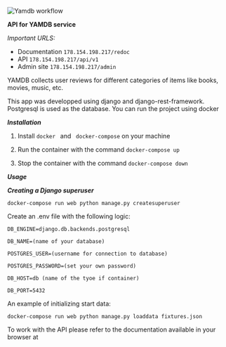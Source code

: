 ![Yamdb workflow](https://github.com/selectcoma/yamdb_final/actions/workflows/yamdb_workflow/badge.svg)


**API for YAMDB service**

*Important URLS:*
- Documentation `178.154.198.217/redoc`
- API `178.154.198.217/api/v1`
- Admin site `178.154.198.217/admin`

YAMDB collects user reviews for different  categories of items like books, movies, music, etc.

This app was developped using django and django-rest-framework. Postgresql is used as the database. You can run the project using docker

**_Installation_**
1. Install `docker ` and ` docker-compose` on your machine


2. Run the container with the command
`docker-compose up`
   

3. Stop the container with the command
`docker-compose down`
   
**_Usage_**

***Creating a Django superuser***

`docker-compose run web python manage.py createsuperuser`

Create an .env file with the following logic:

`DB_ENGINE=django.db.backends.postgresql`

`DB_NAME=(name of your database)`

`POSTGRES_USER=(username for connection to database)`

`POSTGRES_PASSWORD=(set your own password)`

`DB_HOST=db (name of the tyoe if container)`

`DB_PORT=5432`

An example of initializing start data:

`docker-compose run web python manage.py loaddata fixtures.json`

To work with the API please refer to the documentation available in your browser at



